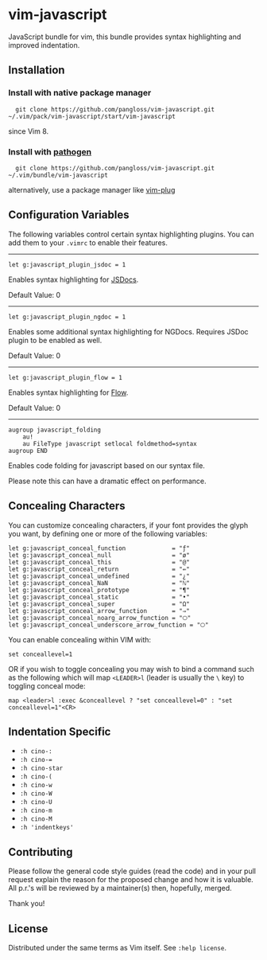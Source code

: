 # vim-javascript

JavaScript bundle for vim, this bundle provides syntax highlighting and
improved indentation.

## Installation

### Install with native package manager

      git clone https://github.com/pangloss/vim-javascript.git ~/.vim/pack/vim-javascript/start/vim-javascript

since Vim 8.

### Install with [pathogen](https://github.com/tpope/vim-pathogen)

      git clone https://github.com/pangloss/vim-javascript.git ~/.vim/bundle/vim-javascript

alternatively, use a package manager like [vim-plug](https://github.com/junegunn/vim-plug)

## Configuration Variables

The following variables control certain syntax highlighting plugins. You can
add them to your `.vimrc` to enable their features.

---

```
let g:javascript_plugin_jsdoc = 1
```

Enables syntax highlighting for [JSDocs](http://usejsdoc.org/).

Default Value: 0

---

```
let g:javascript_plugin_ngdoc = 1
```

Enables some additional syntax highlighting for NGDocs. Requires JSDoc plugin
to be enabled as well.

Default Value: 0

---

```
let g:javascript_plugin_flow = 1
```

Enables syntax highlighting for [Flow](https://flowtype.org/).

Default Value: 0

---

```vim
augroup javascript_folding
    au!
    au FileType javascript setlocal foldmethod=syntax
augroup END
```

Enables code folding for javascript based on our syntax file.

Please note this can have a dramatic effect on performance.

## Concealing Characters

You can customize concealing characters, if your font provides the glyph you want, by defining one or more of the following
variables:

    let g:javascript_conceal_function             = "ƒ"
    let g:javascript_conceal_null                 = "ø"
    let g:javascript_conceal_this                 = "@"
    let g:javascript_conceal_return               = "⇚"
    let g:javascript_conceal_undefined            = "¿"
    let g:javascript_conceal_NaN                  = "ℕ"
    let g:javascript_conceal_prototype            = "¶"
    let g:javascript_conceal_static               = "•"
    let g:javascript_conceal_super                = "Ω"
    let g:javascript_conceal_arrow_function       = "⇒"
    let g:javascript_conceal_noarg_arrow_function = "🞅"
    let g:javascript_conceal_underscore_arrow_function = "🞅"

You can enable concealing within VIM with:

    set conceallevel=1

OR if you wish to toggle concealing you may wish to bind a command such as the following which will map `<LEADER>l` (leader is usually the `\` key) to toggling conceal mode:

    map <leader>l :exec &conceallevel ? "set conceallevel=0" : "set conceallevel=1"<CR>

## Indentation Specific

-   `:h cino-:`
-   `:h cino-=`
-   `:h cino-star`
-   `:h cino-(`
-   `:h cino-w`
-   `:h cino-W`
-   `:h cino-U`
-   `:h cino-m`
-   `:h cino-M`
-   `:h 'indentkeys'`

## Contributing

Please follow the general code style
guides (read the code) and in your pull request explain the reason for the
proposed change and how it is valuable. All p.r.'s will be reviewed by a
maintainer(s) then, hopefully, merged.

Thank you!

## License

Distributed under the same terms as Vim itself. See `:help license`.
